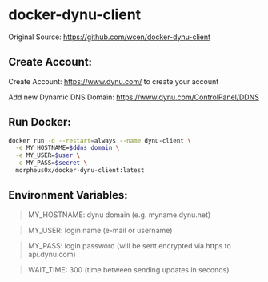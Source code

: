 # docker-dynu-client

Original Source: https://github.com/wcen/docker-dynu-client


## Create Account:

Create Account: https://www.dynu.com/ to create your account

Add new Dynamic DNS Domain: https://www.dynu.com/ControlPanel/DDNS


## Run Docker:

```sh
docker run -d --restart=always --name dynu-client \
  -e MY_HOSTNAME=$ddns_domain \
  -e MY_USER=$user \
  -e MY_PASS=$secret \
  morpheus0x/docker-dynu-client:latest
```


## Environment Variables:

>MY_HOSTNAME: dynu domain (e.g. myname.dynu.net)

>MY_USER: login name (e-mail or username)

>MY_PASS: login password (will be sent encrypted via https to api.dynu.com)

>WAIT_TIME: 300 (time between sending updates in seconds)
